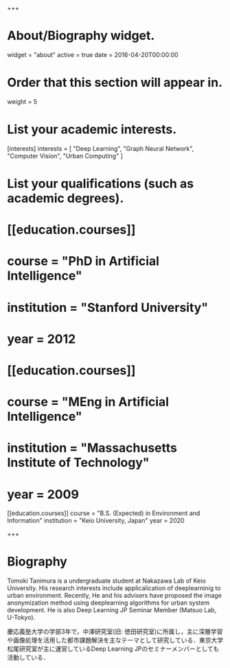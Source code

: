 +++
# About/Biography widget.
widget = "about"
active = true
date = 2016-04-20T00:00:00

# Order that this section will appear in.
weight = 5

# List your academic interests.
[interests]
  interests = [
    "Deep Learning",
    "Graph Neural Network",
    "Computer Vision",
    "Urban Computing"
  ]

# List your qualifications (such as academic degrees).
# [[education.courses]]
#   course = "PhD in Artificial Intelligence"
#   institution = "Stanford University"
#   year = 2012
# 
# [[education.courses]]
#   course = "MEng in Artificial Intelligence"
#   institution = "Massachusetts Institute of Technology"
#   year = 2009

[[education.courses]]
  course = "B.S. (Expected) in Environment and Information"
  institution = "Keio University, Japan"
  year = 2020
 
+++

# Biography
Tomoki Tanimura is a undergraduate student at Nakazawa Lab of Keio University. His research interests include applicalication of deeplearninig to urban environment. Recently, He and his advisers have proposed the image anonymization method using deeplearning algorithms for urban system development. He is also Deep Learning JP Seminar Member (Matsuo Lab, U-Tokyo).

慶応義塾大学の学部3年で，中澤研究室(旧: 徳田研究室)に所属し，主に深層学習や画像処理を活用した都市課題解決を主なテーマとして研究している．東京大学松尾研究室が主に運営しているDeep Learning JPのセミナーメンバーとしても活動している．
